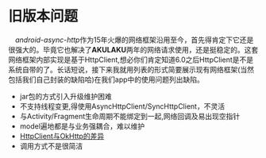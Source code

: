 # 旧版本问题
&emsp;*android-async-http*作为15年火爆的网络框架沿用至今，首先得肯定下它还是很强大的。毕竟它也解决了**AKULAKU**两年的网络请求使用，还是挺稳定的。这套网络框架内部实现是基于HttpClient,想必你们肯定知道6.0之后HttpClient是不是系统自带的了。长话短说，接下来我就用列表的形式简要展示现有网络框架(当然包括我们自己封装的缺陷哈)在我们app中的使用问题列出缺陷。

- jar包的方式引入升级维护困难
- 不支持线程变更,得使用AsyncHttpClient/SyncHttpClient，不灵活
- 与Activity/Fragment生命周期不能绑定到一起,网络回调及易出现空指针
- model遍地都是与业务强耦合，难以维护
- [HttpClient与OkHttp的差异](https://cowmanchiang.me/gitbook/gitbook/contents/how/links.html)
- 调用方式不是很简洁
